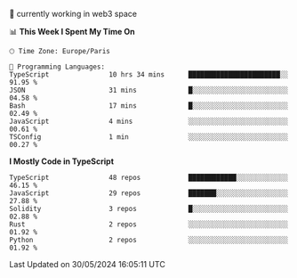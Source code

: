 🔭 currently working in web3 space

<!--START_SECTION:waka-->
📊 **This Week I Spent My Time On** 

```text
🕑︎ Time Zone: Europe/Paris

💬 Programming Languages: 
TypeScript               10 hrs 34 mins      ███████████████████████░░   91.95 % 
JSON                     31 mins             █░░░░░░░░░░░░░░░░░░░░░░░░   04.58 % 
Bash                     17 mins             █░░░░░░░░░░░░░░░░░░░░░░░░   02.49 % 
JavaScript               4 mins              ░░░░░░░░░░░░░░░░░░░░░░░░░   00.61 % 
TSConfig                 1 min               ░░░░░░░░░░░░░░░░░░░░░░░░░   00.27 % 
```

**I Mostly Code in TypeScript** 

```text
TypeScript               48 repos            ████████████░░░░░░░░░░░░░   46.15 % 
JavaScript               29 repos            ███████░░░░░░░░░░░░░░░░░░   27.88 % 
Solidity                 3 repos             █░░░░░░░░░░░░░░░░░░░░░░░░   02.88 % 
Rust                     2 repos             ░░░░░░░░░░░░░░░░░░░░░░░░░   01.92 % 
Python                   2 repos             ░░░░░░░░░░░░░░░░░░░░░░░░░   01.92 % 
```




 Last Updated on 30/05/2024 16:05:11 UTC
<!--END_SECTION:waka-->
